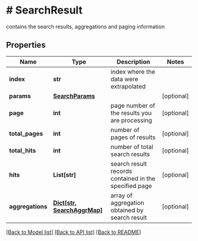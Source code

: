 # # SearchResult
contains the search results, aggregations and paging information

## Properties 


Name | Type | Description | Notes
------------ | ------------- | ------------- | -------------
**index**| **str** | index where the data were extrapolated  |
**params**| [**SearchParams**](SearchParams.md) |   | [optional]
**page**| **int** | page number of the results you are processing  | [optional]
**total_pages**| **int** | number of pages of results  | [optional]
**total_hits**| **int** | number of total search results  | [optional]
**hits**| **List[str]** | search result records contained in the specified page  | [optional]
**aggregations**| [**Dict[str, SearchAggrMap]**](SearchAggrMap.md) | array of aggregation obtained by search result  | [optional]


[[Back to Model list]](../../README.md#models) [[Back to API list]](../../README.md#endpoints) [[Back to README]](../../README.md)

